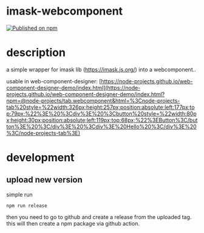 # imask-webcomponent

[![Published on npm](https://img.shields.io/npm/v/@node-projects/imask-webcomponent.svg?logo=npm)](https://www.npmjs.com/package/@node-projects/imask-webcomponent)

# description
a simple wrapper for imask lib (https://imask.js.org/) into a webcomponent..

usable in web-component-designer: [https://node-projects.github.io/web-component-designer-demo/index.html](https://node-projects.github.io/web-component-designer-demo/index.html?npm=@node-projects/tab.webcomponent&html=%3Cnode-projects-tab%20style=%22width:326px;height:257px;position:absolute;left:177px;top:79px;%22%3E%20%3Cdiv%3E%20%3Cbutton%20style=%22width:80px;height:30px;position:absolute;left:119px;top:68px;%22%3EButton%3C/button%3E%20%3C/div%3E%20%3Cdiv%3E%20Hello%20%3C/div%3E%20%3C/node-projects-tab%3E)

# development
## upload new version
simple run
  
    npm run release

then you need to go to github and create a release from the uploaded tag.
this will then create a npm package via github action.